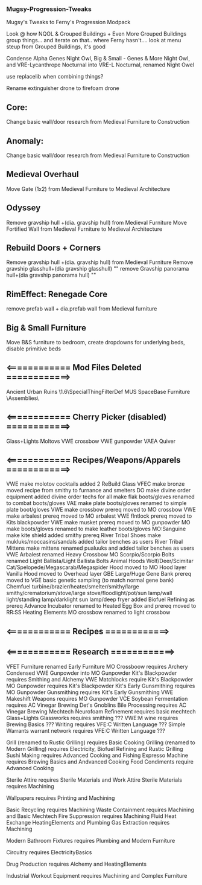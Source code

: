 ### Mugsy-Progression-Tweaks
Mugsy's Tweaks to Ferny's Progression Modpack

Look @ how NQOL & Grouped Buildings + Even More Grouped Buildings group things... and iterate on that.. where Ferny hasn't.... look at menu steup from Grouped Buildings, it's good

Condense Alpha Genes Night Owl, Big & Small - Genes & More Night Owl, and VRE-Lycanthrope Nocturnal into VRE-L Nocturnal, renamed Night Owel


use replacelib when combining things?

Rename extinguisher drone to firefoam drone

## Core:
Change basic wall/door research from Medieval Furniture to Construction

## Anomaly:
Change basic wall/door research from Medieval Furniture to Construction

## Medieval Overhaul
Move Gate (1x2) from Medieval Furniture to Medieval Architecture

## Odyssey
Remove gravship hull +(dia. gravship hull) from Medieval Furniture
Move Fortified Wall from Medieval Furniture to Medieval Architecture

## Rebuild Doors + Corners
Remove gravship hull +(dia. gravship hull) from Medieval Furniture
Remove gravship glasshull+(dia gravship glasshull) ""
remove Gravship panorama hull+(dia gravship panorama hull) ""

## RimEffect: Renegade Core
remove prefab wall + dia.prefab wall from Medieval furniture



## Big & Small Furniture
Move B&S furniture to bedroom, create dropdowns for underlying beds, disable primitive beds



## <============ Mod Files Deleted ============> 
Ancient Urban Ruins \1.6\SpecialThingFilterDef
MUS SpaceBase Furniture \Assemblies\

## <============ Cherry Picker (disabled) ============> 
Glass+Lights Moltovs
VWE crossbow
VWE gunpowder
VAEA Quiver

## <============ Recipes/Weapons/Apparels ============> 
VWE make molotov cocktails added 2 ReBuild Glass
VFEC make bronze moved recipe from smithy to furnance and smelters
DO make divine order equipment added divine order techs for all
make flak boots/gloves renamed to combat boots/gloves
VAE make plate boots/gloves renamed to simple plate boot/gloves
VWE make crossbow prereq moved to MO crossbow
VWE make arbalest prereq moved to MO arbalest
VWE flntlock prereq moved to Kits blackpowder
VWE make musket prereq moved to MO gunpowder
MO make boots/gloves renamed to make leather boots/gloves
MO:Sanguine make kite shield added smithy prereq
River Tribal Shoes make mukluks/moccasins/sandals added tailor benches as users
River Tribal Mittens make mittens renamed pualuuks and added tailor benches as users
VWE Arbalest renamed Heavy Crossbow
MO Scorpio/Scorpio Bolts renamed Light Ballista/Light Ballista Bolts
Animal Hoods Wolf/Deer/Scimitar Cat/Spelopede/Megascarab/Megaspider Hood moved to MO Hood layer
Vanilla Hood moved to Overhead layer
GBE Large/Huge Gene Bank prereq moved to VGE basic genetic sampling (to match normal gene bank)
Chemfuel turbine/brazier/heater/smelter/smithy/large smithy/crematorium/stove/large stove/floodlight/pot/sun lamp/wall light/standing lamp/darklight sun lamp/deep fryer added Biofuel Refining as prereq
Advance Incubator renamed to Heated Egg Box and prereq moved to RR:SS Heating Elements
MO crossbow renamed to light crossbow


## <============ Recipes ============> 
 


## <============ Research ============> 
VFET Furniture renamed Early Furniture
MO Crossboow requires Archery
Condensed VWE Gunpowder into MO Gunpowder
Kit's Blackpowder requires Smithing and Alchemy
VWE Matchlocks require Kit's Blackpowder
MO Gunpowder requires Kit's Blackpowder
Kit's Early Gunsmithing requires MO Gunpowder
Gunsmithing requires Kit's Early Gunsmithing
VWE Makeshift Weapons requires MO Gunpowder
VCE Soybean Fermentation requires AC Vinegar Brewing
Det's Gnoblins Bile Processing requires AC Vinegar Brewing
Mechtech Neurofoam Refinement requires basic mechtech
Glass+Lights Glassworks requires smithing ???
VWE:M wine requires Brewing Basics ???
Writing requires VFE:C Written Language ???
Simple Warrants warrant network requires VFE:C Written Language ???





Grill (renamed to Rustic Grilling) requires Basic Cooking
Grilling (renamed to Modern Grilling) requires Electricity, Biofuel Refining and Rustic Grilling
Sushi Making requires Advanced Cooking and Fishing
Expresso Machine requires Brewing Basics and Andvanced Cooking
Food Condiments require Advanced Cooking

Sterile Attire requires Sterile Materials and Work Attire
Sterile Materials requires Machining

Wallpapers requires Printing and Machining

Basic Recycling requires Machining
Waste Containment requires Machining and Basic Mechtech
Fire Suppression requires Machining
Fluid Heat Exchange HeatingElements and Plumbing
Gas Extraction requires Machining

Modern Bathroom Fixtures requires Plumbing and Modern Furniture


Circuitry requires ElectricityBasics


Drug Production requires Alchemy and HeatingElements


Industrial Workout Equipment requires Machining and Complex Furniture
